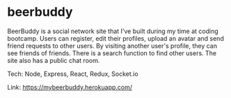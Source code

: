 # beerbuddy

BeerBuddy is a social network site that I've built during my time at coding bootcamp. Users can register, edit their profiles, upload an avatar and send friend requests to other users. By visiting another user's profile, they can see friends of friends. There is a search function to find other users. The site also has a public chat room.

Tech:
Node, Express, React, Redux, Socket.io

Link:
https://mybeerbuddy.herokuapp.com/
